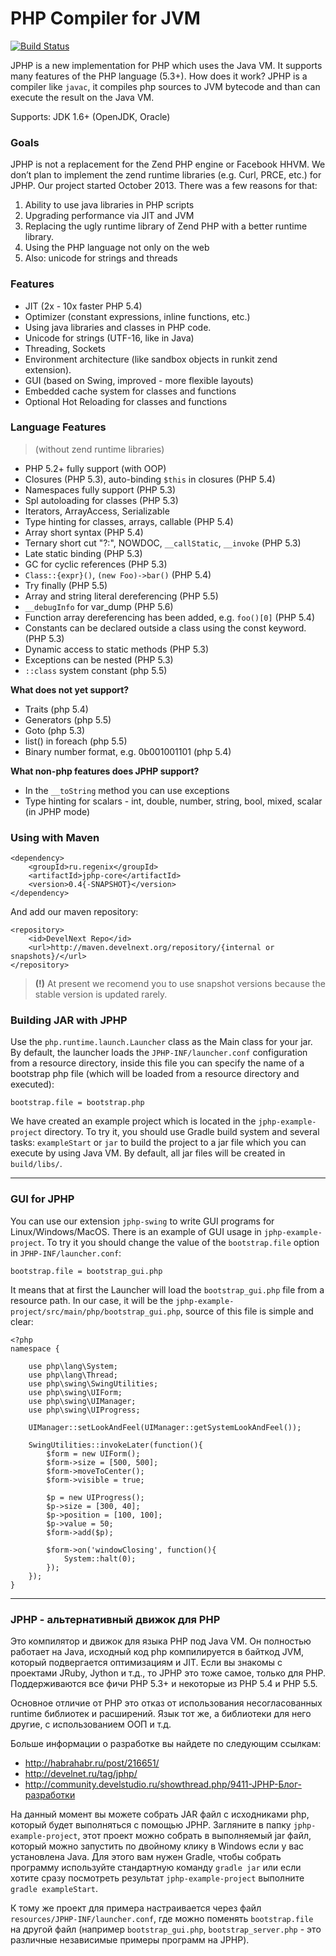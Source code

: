 PHP Compiler for JVM
====================

[![Build Status](https://travis-ci.org/dim-s/jphp.png?branch=master)](https://travis-ci.org/dim-s/jphp)

JPHP is a new implementation for PHP which uses the Java VM. It supports many features of the PHP language (5.3+).
How does it work? JPHP is a compiler like `javac`, it compiles php sources to JVM bytecode and than
can execute the result on the Java VM.

Supports: JDK 1.6+ (OpenJDK, Oracle)

### Goals

JPHP is not a replacement for the Zend PHP engine or Facebook HHVM. We don’t plan to implement the zend runtime libraries (e.g. Curl, PRCE, etc.) for JPHP. Our project started October 2013. There was a few reasons for that:

1. Ability to use java libraries in PHP scripts
2. Upgrading performance via JIT and JVM
3. Replacing the ugly runtime library of Zend PHP with a better runtime library.
4. Using the PHP language not only on the web
5. Also: unicode for strings and threads


### Features

+ JIT (2x - 10x faster PHP 5.4)
+ Optimizer (constant expressions, inline functions, etc.)
+ Using java libraries and classes in PHP code.
+ Unicode for strings (UTF-16, like in Java)
+ Threading, Sockets
+ Environment architecture (like sandbox objects in runkit zend extension).
+ GUI (based on Swing, improved - more flexible layouts)
+ Embedded cache system for classes and functions
+ Optional Hot Reloading for classes and functions


### Language Features 
> (without zend runtime libraries)

+ PHP 5.2+ fully support (with OOP)
+ Closures (PHP 5.3), auto-binding `$this` in closures (PHP 5.4)
+ Namespaces fully support (PHP 5.3)
+ Spl autoloading for classes (PHP 5.3)
+ Iterators, ArrayAccess, Serializable
+ Type hinting for classes, arrays, callable (PHP 5.4)
+ Array short syntax (PHP 5.4)
+ Ternary short cut "?:", NOWDOC, `__callStatic`, `__invoke` (PHP 5.3)
+ Late static binding (PHP 5.3)
+ GC for cyclic references (PHP 5.3)
+ `Class::{expr}()`, `(new Foo)->bar()` (PHP 5.4)
+ Try finally (PHP 5.5)
+ Array and string literal dereferencing (PHP 5.5)
+ `__debugInfo` for var_dump (PHP 5.6)
+ Function array dereferencing has been added, e.g. `foo()[0]` (PHP 5.4) 
+ Constants can be declared outside a class using the const keyword. (PHP 5.3)
+ Dynamic access to static methods (PHP 5.3)
+ Exceptions can be nested (PHP 5.3)
+ `::class` system constant (php 5.5)

**What does not yet support?**

+ Traits (php 5.4)
+ Generators (php 5.5)
+ Goto (php 5.3)
+ list() in foreach (php 5.5)
+ Binary number format, e.g. 0b001001101 (php 5.4)

**What non-php features does JPHP support?**

+ In the `__toString` method you can use exceptions
+ Type hinting for scalars - int, double, number, string, bool, mixed, scalar (in JPHP mode)


### Using with Maven

```
<dependency>
    <groupId>ru.regenix</groupId>
    <artifactId>jphp-core</artifactId>
    <version>0.4{-SNAPSHOT}</version>
</dependency>
```

And add our maven repository:

```
<repository>
    <id>DevelNext Repo</id>
    <url>http://maven.develnext.org/repository/{internal or snapshots}/</url>
</repository>
```

> **(!)** At present we recomend you to use snapshot versions because the stable version is updated rarely.

### Building JAR with JPHP

Use the `php.runtime.launch.Launcher` class as the Main class for your jar. By default, the launcher
loads the `JPHP-INF/launcher.conf` configuration from a resource directory, inside this file you can
specify the name of a bootstrap php file (which will be loaded from a resource directory and executed):

```
bootstrap.file = bootstrap.php
```

We have created an example project which is located in the `jphp-example-project` directory. To try it, you should
use Gradle build system and several tasks: `exampleStart` or `jar` to build the project to a jar file which you can
execute by using Java VM. By default, all jar files will be created in `build/libs/`.

---

### GUI for JPHP

You can use our extension `jphp-swing` to write GUI programs for Linux/Windows/MacOS. There is an example of GUI usage in `jphp-example-project`. To try it you should change the value of the `bootstrap.file` option in `JPHP-INF/launcher.conf`:

    bootstrap.file = bootstrap_gui.php

It means that at first the Launcher will load the `bootstrap_gui.php` file from a resource path. In our case, it will be the `jphp-example-project/src/main/php/bootstrap_gui.php`, source of this file is simple and clear:

```
<?php
namespace {

    use php\lang\System;
    use php\lang\Thread;
    use php\swing\SwingUtilities;
    use php\swing\UIForm;
    use php\swing\UIManager;
    use php\swing\UIProgress;

    UIManager::setLookAndFeel(UIManager::getSystemLookAndFeel());

    SwingUtilities::invokeLater(function(){
        $form = new UIForm();
        $form->size = [500, 500];
        $form->moveToCenter();
        $form->visible = true;

        $p = new UIProgress();
        $p->size = [300, 40];
        $p->position = [100, 100];
        $p->value = 50;
        $form->add($p);

        $form->on('windowClosing', function(){
            System::halt(0);
        });
    });
}
```


---

### JPHP - альтернативный движок для PHP

Это компилятор и движок для языка PHP под Java VM. Он полностью работает на Java, исходный код php компилируется в байткод JVM, который подвергается оптимизациям и JIT. Если вы знакомы с проектами JRuby, Jython и т.д., то JPHP это тоже самое, только для PHP. Поддерживаются все фичи PHP 5.3+ и некоторые из PHP 5.4 и PHP 5.5.

Основное отличие от PHP это отказ от использования несогласованных runtime библиотек и расширений. Язык тот же, а библиотеки для него другие, с использованием ООП и т.д.


Больше информации о разработке вы найдете по следующим ссылкам:

- http://habrahabr.ru/post/216651/
- http://develnet.ru/tag/jphp/
- http://community.develstudio.ru/showthread.php/9411-JPHP-Блог-разработки

На данный момент вы можете собрать JAR файл с исходниками php, который будет выполняться с помощью JPHP. Загляните
в папку `jphp-example-project`, этот проект можно собрать в выполняемый jar файл, который можно запустить по двойному клику в Windows
если у вас установлена Java. Для этого вам нужен Gradle, чтобы собрать программу используйте стандартную команду `gradle jar`
или если хотите сразу посмотреть результат `jphp-example-project` выполните `gradle exampleStart`.

К тому же проект для примера настраивается через файл `resources/JPHP-INF/launcher.conf`, где можно поменять `bootstrap.file`
на другой файл (например `bootstrap_gui.php`, `bootstrap_server.php` - это различные независимые примеры программ на JPHP).
